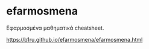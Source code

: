 # efarmosmena
Εφαρμοσμένα μαθηματικά cheatsheet.

https://b1ru.github.io/efarmosmena/efarmosmena.html
